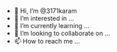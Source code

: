 - 👋 Hi, I’m @3171karam
- 👀 I’m interested in ...
- 🌱 I’m currently learning ...
- 💞️ I’m looking to collaborate on ...
- 📫 How to reach me ...

<!---
3171karam/3171karam is a ✨ special ✨ repository because its `README.md` (this file) appears on your GitHub profile.
You can click the Preview link to take a look at your changes.
--->
